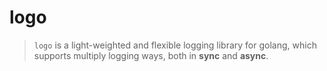 # logo

> `logo` is a light-weighted and flexible logging library for golang, which supports multiply logging ways, both in **sync** and **async**.
